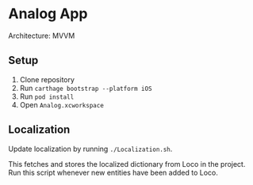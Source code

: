 # Analog App

Architecture: MVVM

## Setup

1. Clone repository
2. Run `carthage bootstrap --platform iOS`
3. Run `pod install`
3. Open `Analog.xcworkspace`

## Localization

Update localization by running `./Localization.sh`.

This fetches and stores the localized dictionary from Loco in the project. Run this script whenever new entities have been added to Loco.
